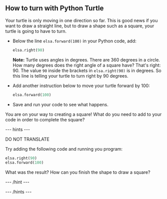 ## How to turn with Python Turtle

Your turtle is only moving in one direction so far. This is good news if you want to draw a straight line, but to draw a shape such as a square, your turtle is going to have to turn.

- Below the line `elsa.forward(100)` in your Python code, add:
    
    ```python
    elsa.right(90)
    ```
    
    **Note:** Turtle uses angles in degrees. There are 360 degrees in a circle. How many degrees does the right angle of a square have? That's right: 90. The value `90` inside the brackets in `elsa.right(90)` is in degrees. So this line is telling your turtle to turn right by 90 degrees.

- Add another instruction below to move your turtle forward by 100:
    
    ```python
    elsa.forward(100)
    ```

- Save and run your code to see what happens.

You are on your way to creating a square! What do you need to add to your code in order to complete the square?

\--- hints \---

DO NOT TRANSLATE

Try adding the following code and running you program:

```python
elsa.right(90)
elsa.forward(100)
```

What was the result? How can you finish the shape to draw a square?

\--- /hint \---

\--- /hints \---